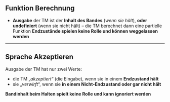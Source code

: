 ## Funktion Berechnung
- **Ausgabe** der TM ist der **Inhalt des Bandes** (*wenn sie hält*), **oder undefiniert** (wenn sie nicht hält) – die TM berechnet dann eine partielle Funktion 
**Endzustände spielen keine Rolle und können weggelassen werden**

---

## Sprache Akzeptieren
Ausgabe der TM hat nur zwei Werte:
- die TM „*akzeptiert*“ (die Eingabe), wenn sie in einem **Endzustand hält** 
- sie „*verwirft*“, wenn sie **in einem Nicht-Endzustand oder gar nicht hält**

**Bandinhalt beim Halten spielt keine Rolle und kann ignoriert werden**
